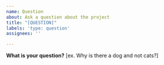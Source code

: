 ```yaml
---
name: Question
about: Ask a question about the project
title: "[QUESTION]"
labels: 'type: question'
assignees: ''

---
```


**What is your question?**
[ex. Why is there a dog and not cats?]
